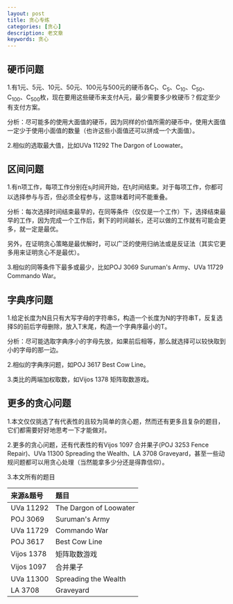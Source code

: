 ```yaml
---
layout: post
title: 贪心专练
categories: [贪心]
description: 老文章
keywords: 贪心
---
```


## 硬币问题

1.有1元、5元、10元、50元、100元与500元的硬币各C<sub>1</sub>、C<sub>5</sub>、C<sub>10</sub>、C<sub>50</sub>、C<sub>100</sub>、C<sub>500</sub>枚，现在要用这些硬币来支付A元，最少需要多少枚硬币？假定至少有支付方案。
<!--more-->
分析：尽可能多的使用大面值的硬币，因为同样的价值所需的硬币中，使用大面值一定少于使用小面值的数量（也许这些小面值还可以拼成一个大面值）。

<div id="code_set1" style="display:none;"><span style='color:#800000; font-weight:bold; '>int</span> ans<span style='color:#808030; '>=</span><span style='color:#008c00; '>0</span><span style='color:#800080; '>;</span>
<span style='color:#800000; font-weight:bold; '>for</span><span style='color:#808030; '>(</span><span style='color:#800000; font-weight:bold; '>int</span> i<span style='color:#808030; '>=</span><span style='color:#008c00; '>5</span><span style='color:#800080; '>;</span>i<span style='color:#808030; '>></span><span style='color:#808030; '>=</span><span style='color:#008c00; '>0</span><span style='color:#800080; '>;</span>i<span style='color:#808030; '>-</span><span style='color:#808030; '>-</span><span style='color:#808030; '>)</span>
<span style='color:#800080; '>{</span>
    <span style='color:#800000; font-weight:bold; '>int</span> t<span style='color:#808030; '>=</span><span style='color:#603000; '>min</span><span style='color:#808030; '>(</span>A<span style='color:#808030; '>/</span>V<span style='color:#808030; '>[</span>i<span style='color:#808030; '>]</span><span style='color:#808030; '>,</span>C<span style='color:#808030; '>[</span>i<span style='color:#808030; '>]</span><span style='color:#808030; '>)</span><span style='color:#800080; '>;</span>
    A<span style='color:#808030; '>-</span><span style='color:#808030; '>=</span>t<span style='color:#808030; '>*</span>V<span style='color:#808030; '>[</span>i<span style='color:#808030; '>]</span><span style='color:#800080; '>;</span>
    ans<span style='color:#808030; '>+</span><span style='color:#808030; '>=</span>t<span style='color:#800080; '>;</span>
<span style='color:#800080; '>}</span></div>

2.相似的选取最大值，比如UVa 11292 The Dargon of Loowater。

## 区间问题

1.有n项工作，每项工作分别在s<sub>i</sub>时间开始，在t<sub>i</sub>时间结束。对于每项工作，你都可以选择参与与否，但必须全程参与，这意味着时间不能重叠。

分析：每次选择时间结束最早的，在同等条件（仅仅是一个工作）下，选择结束最早的工作，因为完成一个工作后，剩下的时间越长，还可以做的工作就有可能会更多，就一定是最优。

<div id="code_set2" style="display:none;"><span style='color:#800000; font-weight:bold; '>for</span><span style='color:#808030; '>(</span><span style='color:#800000; font-weight:bold; '>int</span> i<span style='color:#808030; '>=</span><span style='color:#008c00; '>0</span><span style='color:#800080; '>;</span>i<span style='color:#808030; '>&lt;</span>N<span style='color:#800080; '>;</span>i<span style='color:#808030; '>+</span><span style='color:#808030; '>+</span><span style='color:#808030; '>)</span>
<span style='color:#800080; '>{</span>
    itv<span style='color:#808030; '>[</span>i<span style='color:#808030; '>]</span><span style='color:#808030; '>.</span>be<span style='color:#808030; '>=</span>S<span style='color:#808030; '>[</span>i<span style='color:#808030; '>]</span><span style='color:#800080; '>;</span>
    itv<span style='color:#808030; '>[</span>i<span style='color:#808030; '>]</span><span style='color:#808030; '>.</span>en<span style='color:#808030; '>=</span>T<span style='color:#808030; '>[</span>i<span style='color:#808030; '>]</span><span style='color:#800080; '>;</span>
<span style='color:#800080; '>}</span>

<span style='color:#800000; font-weight:bold; '>int</span> ans<span style='color:#808030; '>=</span><span style='color:#008c00; '>0</span><span style='color:#808030; '>,</span>t<span style='color:#808030; '>=</span><span style='color:#008c00; '>0</span><span style='color:#800080; '>;</span>
<span style='color:#800000; font-weight:bold; '>for</span><span style='color:#808030; '>(</span><span style='color:#800000; font-weight:bold; '>int</span> i<span style='color:#808030; '>=</span><span style='color:#008c00; '>0</span><span style='color:#800080; '>;</span>i<span style='color:#808030; '>&lt;</span>N<span style='color:#800080; '>;</span>i<span style='color:#808030; '>+</span><span style='color:#808030; '>+</span><span style='color:#808030; '>)</span> <span style='color:#800000; font-weight:bold; '>if</span><span style='color:#808030; '>(</span>t<span style='color:#808030; '>&lt;</span>itv<span style='color:#808030; '>[</span>i<span style='color:#808030; '>]</span><span style='color:#808030; '>.</span>be<span style='color:#808030; '>)</span>
<span style='color:#800080; '>{</span>
    ans<span style='color:#808030; '>+</span><span style='color:#808030; '>+</span><span style='color:#800080; '>;</span>
    t<span style='color:#808030; '>=</span>itv<span style='color:#808030; '>[</span>i<span style='color:#808030; '>]</span><span style='color:#808030; '>.</span>en<span style='color:#800080; '>;</span>
<span style='color:#800080; '>}</span>
<span style='color:#603000; '>printf</span><span style='color:#808030; '>(</span><span style='color:#800000; '>"</span><span style='color:#007997; '>%d</span><span style='color:#0f69ff; '>\n</span><span style='color:#800000; '>"</span><span style='color:#808030; '>,</span><span style='color:#808030; '>&amp;</span>ans<span style='color:#808030; '>)</span><span style='color:#800080; '>;</span>
</div>

另外，在证明贪心策略是最优解时，可以广泛的使用归纳法或是反证法（其实它更多用来证明贪心不是最优）。

3.相似的同等条件下最多或最少，比如POJ 3069 Suruman's Army、UVa 11729 Commando War。

## 字典序问题

1.给定长度为N且只有大写字母的字符串S，构造一个长度为N的字符串T，反复选择S的前后字母删除，放入T末尾，构造一个字典序最小的T。

分析：尽可能选取字典序小的字母先放，如果前后相等，那么就选择可以较快取到小的字母的那一边。

<div id="code_set3" style="display:none;"><span style='color:#800000; font-weight:bold; '>int</span> a<span style='color:#808030; '>=</span><span style='color:#008c00; '>0</span><span style='color:#808030; '>,</span>b<span style='color:#808030; '>=</span>N<span style='color:#808030; '>-</span><span style='color:#008c00; '>1</span><span style='color:#800080; '>;</span>
<span style='color:#800000; font-weight:bold; '>while</span><span style='color:#808030; '>(</span>a<span style='color:#808030; '>&lt;</span><span style='color:#808030; '>=</span>b<span style='color:#808030; '>)</span>
<span style='color:#800080; '>{</span>
    <span style='color:#800000; font-weight:bold; '>bool</span> left<span style='color:#808030; '>=</span><span style='color:#800000; font-weight:bold; '>false</span><span style='color:#800080; '>;</span>
    <span style='color:#800000; font-weight:bold; '>for</span><span style='color:#808030; '>(</span><span style='color:#800000; font-weight:bold; '>int</span> i<span style='color:#808030; '>=</span><span style='color:#008c00; '>0</span><span style='color:#800080; '>;</span>a<span style='color:#808030; '>+</span>i<span style='color:#808030; '>&lt;</span><span style='color:#808030; '>=</span>b<span style='color:#808030; '>-</span>i<span style='color:#800080; '>;</span>i<span style='color:#808030; '>+</span><span style='color:#808030; '>+</span><span style='color:#808030; '>)</span> 
        <span style='color:#800000; font-weight:bold; '>if</span><span style='color:#808030; '>(</span>S<span style='color:#808030; '>[</span>a<span style='color:#808030; '>+</span>i<span style='color:#808030; '>]</span><span style='color:#808030; '>&lt;</span>S<span style='color:#808030; '>[</span>b<span style='color:#808030; '>-</span>i<span style='color:#808030; '>]</span><span style='color:#808030; '>)</span>
        <span style='color:#800080; '>{</span>
            left<span style='color:#808030; '>=</span><span style='color:#800000; font-weight:bold; '>true</span><span style='color:#800080; '>;</span>
            <span style='color:#800000; font-weight:bold; '>break</span><span style='color:#800080; '>;</span>
        <span style='color:#800080; '>}</span>
        <span style='color:#800000; font-weight:bold; '>else</span> <span style='color:#800000; font-weight:bold; '>if</span><span style='color:#808030; '>(</span>S<span style='color:#808030; '>[</span>a<span style='color:#808030; '>+</span>i<span style='color:#808030; '>]</span><span style='color:#808030; '>></span>S<span style='color:#808030; '>[</span>b<span style='color:#808030; '>-</span>i<span style='color:#808030; '>]</span><span style='color:#808030; '>)</span> <span style='color:#800000; font-weight:bold; '>break</span><span style='color:#800080; '>;</span>
    <span style='color:#800000; font-weight:bold; '>if</span><span style='color:#808030; '>(</span>left<span style='color:#808030; '>)</span> <span style='color:#603000; '>putchar</span><span style='color:#808030; '>(</span>S<span style='color:#808030; '>[</span>a<span style='color:#808030; '>+</span><span style='color:#808030; '>+</span><span style='color:#808030; '>]</span><span style='color:#808030; '>)</span><span style='color:#800080; '>;</span>
    <span style='color:#800000; font-weight:bold; '>else</span> <span style='color:#603000; '>putchar</span><span style='color:#808030; '>(</span>S<span style='color:#808030; '>[</span>b<span style='color:#808030; '>-</span><span style='color:#808030; '>-</span><span style='color:#808030; '>]</span><span style='color:#808030; '>)</span><span style='color:#800080; '>;</span>
<span style='color:#800080; '>}</span>
<span style='color:#603000; '>putchar</span><span style='color:#808030; '>(</span><span style='color:#0000e6; '>'\n'</span><span style='color:#808030; '>)</span><span style='color:#800080; '>;</span></div>

2.相似的字典序问题，如POJ 3617 Best Cow Line。

3.类比的两端加权取数，如Vijos 1378 矩阵取数游戏。

## 更多的贪心问题

1.本文仅仅挑选了有代表性的且较为简单的贪心题，然而还有更多且复杂的题目，它们都需要好好地思考一下才能做对。

2.更多的贪心问题，还有代表性的有Vijos 1097 合并果子(POJ 3253 Fence Repair)、UVa 11300 Spreading the Wealth、LA 3708 Graveyard，甚至一些动规问题都可以用贪心处理（当然能拿多少分还是得靠信仰）。

3.本文所有的题目

|来源&题号|题目|
|:--|:--|
|UVa 11292|The Dargon of Loowater|
|POJ 3069|Suruman's Army|
|UVa 11729|Commando War|
|POJ 3617|Best Cow Line|
|Vijos 1378|矩阵取数游戏|
|Vijos 1097|合并果子|
|UVa 11300|Spreading the Wealth|
|LA 3708|Graveyard|
